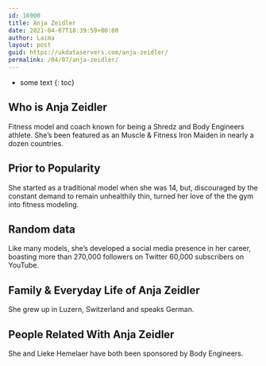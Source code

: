 ```yaml
---
id: 16900
title: Anja Zeidler
date: 2021-04-07T18:39:59+00:00
author: Laima
layout: post
guid: https://ukdataservers.com/anja-zeidler/
permalink: /04/07/anja-zeidler/
---
```


* some text
{: toc}


## Who is Anja Zeidler
                  
                  
                  
Fitness model and coach known for being a Shredz and Body Engineers athlete. She&#8217;s been featured as an Muscle & Fitness Iron Maiden in nearly a dozen countries.
                  
              
            
              
            
                
                
                
## Prior to Popularity
                  
                  
                  
She started as a traditional model when she was 14, but, discouraged by the constant demand to remain unhealthily thin, turned her love of the the gym into fitness modeling.
                  
              
            
              
            
                
                
                
## Random data
                  
                  
                  
Like many models, she&#8217;s developed a social media presence in her career, boasting more than 270,000 followers on Twitter 60,000 subscribers on YouTube.
                  
              
            
              
            
                
                
                
## Family & Everyday Life of Anja Zeidler
                  
                  
                  
She grew up in Luzern, Switzerland and speaks German.
                  
              
            
              
            
                
                
                
## People Related With Anja Zeidler
                  
                  
                  
She and Lieke Hemelaer have both been sponsored by Body Engineers.
                  
              
            
              
            
                
              
            
              
              
            
            
              
            
          
          
          